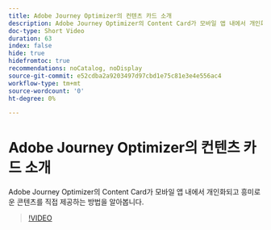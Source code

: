 ```yaml
---
title: Adobe Journey Optimizer의 컨텐츠 카드 소개
description: Adobe Journey Optimizer의 Content Card가 모바일 앱 내에서 개인화되고 흥미로운 콘텐츠를 직접 제공하는 방법을 알아봅니다.
doc-type: Short Video
duration: 63
index: false
hide: true
hidefromtoc: true
recommendations: noCatalog, noDisplay
source-git-commit: e52cdba2a9203497d97cbd1e75c81e3e4e556ac4
workflow-type: tm+mt
source-wordcount: '0'
ht-degree: 0%

---
```



# Adobe Journey Optimizer의 컨텐츠 카드 소개

Adobe Journey Optimizer의 Content Card가 모바일 앱 내에서 개인화되고 흥미로운 콘텐츠를 직접 제공하는 방법을 알아봅니다.

<!-- 62_S603_3442534_62_introduction-to-content-cards-in-adobe-journey-optimizer -->
>[!VIDEO](https://video.tv.adobe.com/v/3458206/?learn=on&enablevpops=true)
